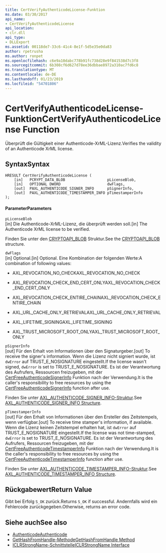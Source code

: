 ```yaml
---
title: CertVerifyAuthenticodeLicense-Funktion
ms.date: 03/30/2017
api_name:
- CertVerifyAuthenticodeLicense
api_location:
- clr.dll
api_type:
- DLLExport
ms.assetid: 00118de7-33c6-41c4-8e1f-5d5e35e0da83
author: rpetrusha
ms.author: ronpet
ms.openlocfilehash: c6e9a10dabc778b91fc738d28e9f841538d7c3f8
ms.sourcegitcommit: 6b308cf6d627d78ee36dbbae8972a310ac7fd6c8
ms.translationtype: MT
ms.contentlocale: de-DE
ms.lasthandoff: 01/23/2019
ms.locfileid: "54701806"
---
```

# <a name="certverifyauthenticodelicense-function"></a><span data-ttu-id="11cb1-102">CertVerifyAuthenticodeLicense-Funktion</span><span class="sxs-lookup"><span data-stu-id="11cb1-102">CertVerifyAuthenticodeLicense Function</span></span>
<span data-ttu-id="11cb1-103">Überprüft die Gültigkeit einer Authenticode-XrML-Lizenz.</span><span class="sxs-lookup"><span data-stu-id="11cb1-103">Verifies the validity of an Authenticode XrML license.</span></span>  
  
## <a name="syntax"></a><span data-ttu-id="11cb1-104">Syntax</span><span class="sxs-lookup"><span data-stu-id="11cb1-104">Syntax</span></span>  
  
```  
HRESULT CertVerifyAuthenticodeLicense (  
    [in]   PCRYPT_DATA_BLOB                   pLicenseBlob,  
    [in]   OPTIONAL DWORD                     dwFlags,  
    [out]  PAXL_AUTHENTICODE_SIGNER_INFO      pSignerInfo,  
    [out]  PAXL_AUTHENTICODE_TIMESTAMPER_INFO pTimestamperInfo  
);  
```  
  
#### <a name="parameters"></a><span data-ttu-id="11cb1-105">Parameter</span><span class="sxs-lookup"><span data-stu-id="11cb1-105">Parameters</span></span>  
 `pLicenseBlob`  
 <span data-ttu-id="11cb1-106">[in] Die Authenticode-XrML-Lizenz, die überprüft werden soll.</span><span class="sxs-lookup"><span data-stu-id="11cb1-106">[in] The Authenticode XrML license to be verified.</span></span>  
  
 <span data-ttu-id="11cb1-107">Finden Sie unter den [CRYPTOAPI_BLOB](/windows/desktop/api/dpapi/ns-dpapi-_cryptoapi_blob) Struktur.</span><span class="sxs-lookup"><span data-stu-id="11cb1-107">See the [CRYPTOAPI_BLOB](/windows/desktop/api/dpapi/ns-dpapi-_cryptoapi_blob) structure.</span></span>  
  
 `dwFlags`  
 <span data-ttu-id="11cb1-108">[in] Optional.</span><span class="sxs-lookup"><span data-stu-id="11cb1-108">[in] Optional.</span></span> <span data-ttu-id="11cb1-109">Eine Kombination der folgenden Werte:</span><span class="sxs-lookup"><span data-stu-id="11cb1-109">A combination of following values:</span></span>  
  
-   <span data-ttu-id="11cb1-110">AXL_REVOCATION_NO_CHECK</span><span class="sxs-lookup"><span data-stu-id="11cb1-110">AXL_REVOCATION_NO_CHECK</span></span>  
  
-   <span data-ttu-id="11cb1-111">AXL_REVOCATION_CHECK_END_CERT_ONLY</span><span class="sxs-lookup"><span data-stu-id="11cb1-111">AXL_REVOCATION_CHECK_END_CERT_ONLY</span></span>  
  
-   <span data-ttu-id="11cb1-112">AXL_REVOCATION_CHECK_ENTIRE_CHAIN</span><span class="sxs-lookup"><span data-stu-id="11cb1-112">AXL_REVOCATION_CHECK_ENTIRE_CHAIN</span></span>  
  
-   <span data-ttu-id="11cb1-113">AXL_URL_CACHE_ONLY_RETRIEVAL</span><span class="sxs-lookup"><span data-stu-id="11cb1-113">AXL_URL_CACHE_ONLY_RETRIEVAL</span></span>  
  
-   <span data-ttu-id="11cb1-114">AXL_LIFETIME_SIGNING</span><span class="sxs-lookup"><span data-stu-id="11cb1-114">AXL_LIFETIME_SIGNING</span></span>  
  
-   <span data-ttu-id="11cb1-115">AXL_TRUST_MICROSOFT_ROOT_ONLY</span><span class="sxs-lookup"><span data-stu-id="11cb1-115">AXL_TRUST_MICROSOFT_ROOT_ONLY</span></span>  
  
 `pSignerInfo`  
 <span data-ttu-id="11cb1-116">[out] Für den Erhalt von Informationen über den Signaturgeber.</span><span class="sxs-lookup"><span data-stu-id="11cb1-116">[out] To receive the signer's information.</span></span> <span data-ttu-id="11cb1-117">Wenn die Lizenz nicht signiert wurde, ist `dwError` auf TRUST_E_NOSIGNATURE eingestellt.</span><span class="sxs-lookup"><span data-stu-id="11cb1-117">If the license wasn't signed, `dwError` is set to TRUST_E_NOSIGNATURE.</span></span> <span data-ttu-id="11cb1-118">Es ist der Verantwortung des Aufrufers, Ressourcen freizugeben, mit der [CertFreeAuthenticodeSignerInfo](../../../../docs/framework/unmanaged-api/authenticode/certfreeauthenticodesignerinfo-function.md) Funktion nach der Verwendung.</span><span class="sxs-lookup"><span data-stu-id="11cb1-118">It is the caller's responsibility to free resources by using the [CertFreeAuthenticodeSignerInfo](../../../../docs/framework/unmanaged-api/authenticode/certfreeauthenticodesignerinfo-function.md) function after use.</span></span>  
  
 <span data-ttu-id="11cb1-119">Finden Sie unter [AXL_AUTHENTICODE_SIGNER_INFO-Struktur](../../../../docs/framework/unmanaged-api/authenticode/axl-authenticode-signer-info-structure.md).</span><span class="sxs-lookup"><span data-stu-id="11cb1-119">See [AXL_AUTHENTICODE_SIGNER_INFO Structure](../../../../docs/framework/unmanaged-api/authenticode/axl-authenticode-signer-info-structure.md).</span></span>  
  
 `pTimestamperInfo`  
 <span data-ttu-id="11cb1-120">[out] Für den Erhalt von Informationen über den Ersteller des Zeitstempels, wenn verfügbar.</span><span class="sxs-lookup"><span data-stu-id="11cb1-120">[out] To receive time stamper's information, if available.</span></span> <span data-ttu-id="11cb1-121">Wenn die Lizenz keinen Zeitstempel erhalten hat, ist `dwError` auf TRUST_E_NOSIGNATURE eingestellt.</span><span class="sxs-lookup"><span data-stu-id="11cb1-121">If the license was not time-stamped, `dwError` is set to TRUST_E_NOSIGNATURE.</span></span> <span data-ttu-id="11cb1-122">Es ist der Verantwortung des Aufrufers, Ressourcen freizugeben, mit der [CertFreeAuthenticodeTimestamperInfo](../../../../docs/framework/unmanaged-api/authenticode/certfreeauthenticodetimestamperinfo-function.md) Funktion nach der Verwendung.</span><span class="sxs-lookup"><span data-stu-id="11cb1-122">It is the caller's responsibility to free resources by using the [CertFreeAuthenticodeTimestamperInfo](../../../../docs/framework/unmanaged-api/authenticode/certfreeauthenticodetimestamperinfo-function.md) function after use.</span></span>  
  
 <span data-ttu-id="11cb1-123">Finden Sie unter [AXL_AUTHENTICODE_TIMESTAMPER_INFO-Struktur](../../../../docs/framework/unmanaged-api/authenticode/axl-authenticode-timestamper-info-structure.md).</span><span class="sxs-lookup"><span data-stu-id="11cb1-123">See [AXL_AUTHENTICODE_TIMESTAMPER_INFO Structure](../../../../docs/framework/unmanaged-api/authenticode/axl-authenticode-timestamper-info-structure.md).</span></span>  
  
## <a name="return-value"></a><span data-ttu-id="11cb1-124">Rückgabewert</span><span class="sxs-lookup"><span data-stu-id="11cb1-124">Return Value</span></span>  
 <span data-ttu-id="11cb1-125">Gibt bei Erfolg `S_OK` zurück.</span><span class="sxs-lookup"><span data-stu-id="11cb1-125">Returns `S_OK` if successful.</span></span> <span data-ttu-id="11cb1-126">Andernfalls wird ein Fehlercode zurückgegeben.</span><span class="sxs-lookup"><span data-stu-id="11cb1-126">Otherwise, returns an error code.</span></span>  
  
## <a name="see-also"></a><span data-ttu-id="11cb1-127">Siehe auch</span><span class="sxs-lookup"><span data-stu-id="11cb1-127">See also</span></span>
- [<span data-ttu-id="11cb1-128">Authenticode</span><span class="sxs-lookup"><span data-stu-id="11cb1-128">Authenticode</span></span>](../../../../docs/framework/unmanaged-api/authenticode/index.md)
- [<span data-ttu-id="11cb1-129">GetHashFromHandle-Methode</span><span class="sxs-lookup"><span data-stu-id="11cb1-129">GetHashFromHandle Method</span></span>](../../../../docs/framework/unmanaged-api/hosting/iclrstrongname-gethashfromhandle-method.md)
- [<span data-ttu-id="11cb1-130">ICLRStrongName-Schnittstelle</span><span class="sxs-lookup"><span data-stu-id="11cb1-130">ICLRStrongName Interface</span></span>](../../../../docs/framework/unmanaged-api/hosting/iclrstrongname-interface.md)

